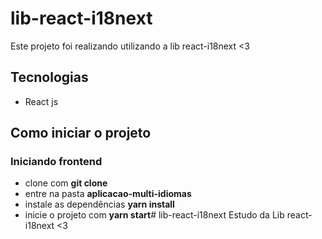 # lib-react-i18next

Este projeto foi realizando utilizando a lib react-i18next &lt;3


## Tecnologias

- React js


## Como iniciar o projeto
### Iniciando frontend
- clone com **git clone** 
- entre na pasta **aplicacao-multi-idiomas**
- instale as dependências **yarn install**
- inicie o projeto com **yarn start**# lib-react-i18next
Estudo da Lib react-i18next &lt;3
